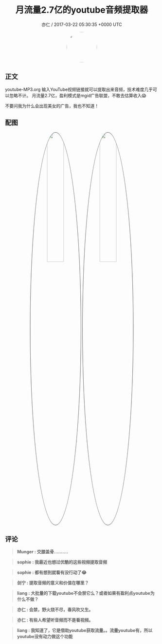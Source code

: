 <h1 align="center">月流量2.7亿的youtube音频提取器</h1>
<p align="center">
    <a>亦仁 / 2017-03-22 05:30:35 &#43;0000 UTC</a>
</p>

<div align="center">
    <img src="https://images.zsxq.com/Fn3NQqCN8nuGF86yZPXSbEsl0mb3?e=1590940799&amp;token=kIxbL07-8jAj8w1n4s9zv64FuZZNEATmlU_Vm6zD:pfbNc8W3hS0oYG_hyXXh_rHMHuc=" width="100" height="100" style="border:1px solid;border-radius:50%; color:#ffffff"/>
</div>

## 正文

<div>
youtube-MP3.org 
输入YouTube视频链接就可以提取出来音频，技术难度几乎可以忽略不计。
月流量2.7亿，盈利模式是mgid广告联盟，不敢去估算收入😱

不要问我为什么会出现美女的广告，我也不知道！
</div>

## 配图
<div class="image" align="center">

<img src="https://images.zsxq.com/FsRC_IZDfILoOtGwVwL0bss8PYJU?imageMogr2/auto-orient/thumbnail/800x/format/jpg/blur/1x0/quality/75&amp;e=1590940799&amp;token=kIxbL07-8jAj8w1n4s9zv64FuZZNEATmlU_Vm6zD:lbl2Q8mlOYNW1oOWnfS4f9Wo8-A=" width="33%" height="33%" style="border:1px solid;border-radius:50%; color:#3c3f41"/>

<img src="https://images.zsxq.com/FoR1ribj8whlUQ1PIKRFYFAGGQSz?imageMogr2/auto-orient/thumbnail/800x/format/jpg/blur/1x0/quality/75&amp;e=1590940799&amp;token=kIxbL07-8jAj8w1n4s9zv64FuZZNEATmlU_Vm6zD:R8FWJIudaWboKQXnOYJiP_zLuX4=" width="33%" height="33%" style="border:1px solid;border-radius:50%; color:#3c3f41"/>

</div>

## 评论

<div align="left">
<div>

<blockquote >
<span> <strong>Munger : 交膝盖骨.......... </strong></span>
</blockquote>

<blockquote >
<span> <strong>sophie : 我最近也想过优酷的这些视频提取音频 </strong></span>
</blockquote>

<blockquote >
<span> <strong>sophie : 都有想到就看有没行动了😂 </strong></span>
</blockquote>

<blockquote >
<span> <strong>剑宁 : 提取音频的意义和价值在哪里？ </strong></span>
</blockquote>

<blockquote >
<span> <strong>liang : 大批量的下载youtube不会禁它么？或者如果有盈利点youtube为什么不做？ </strong></span>
</blockquote>

<blockquote >
<span> <strong>亦仁 : 会禁，野火烧不尽，春风吹又生。 </strong></span>
</blockquote>

<blockquote >
<span> <strong>亦仁 : 有些人希望听音频而不是看视频。 </strong></span>
</blockquote>

<blockquote >
<span> <strong>liang : 我知道了，它是借助youtube获取流量。。流量youtube有，所以youtube没有动力做这个功能 </strong></span>
</blockquote>

</div>
</div>